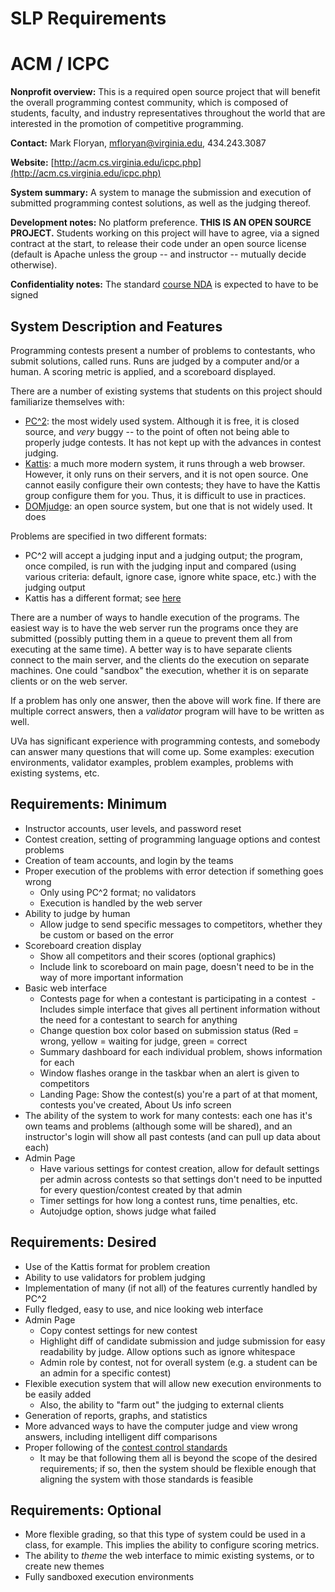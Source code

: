 # SLP Requirements

# ACM / ICPC

__Nonprofit overview:__ This is a required open source project that will benefit the overall programming contest community, which is composed of students, faculty, and industry representatives throughout the world that are interested in the promotion of competitive programming.

__Contact:__ Mark Floryan, mfloryan@virginia.edu, 434.243.3087

__Website:__ [http://acm.cs.virginia.edu/icpc.php](http://acm.cs.virginia.edu/icpc.php)

__System summary:__ A system to manage the submission and execution of submitted programming contest solutions, as well as the judging thereof.

__Development notes:__ No platform preference.  **THIS IS AN OPEN SOURCE PROJECT.**  Students working on this project will have to agree, via a signed contract at the start, to release their code under an open source license (default is Apache unless the group -- and instructor -- mutually decide otherwise).

__Confidentiality notes:__ The standard [course NDA](http://aaronbloomfield.github.io/slp/uva/legal.html) is expected to have to be signed


## System Description and Features

Programming contests present a number of problems to contestants, who submit solutions, called runs.  Runs are judged by a computer and/or a human.  A scoring metric is applied, and a scoreboard displayed.

There are a number of existing systems that students on this project should familiarize themselves with:

- [PC^2](http://pc2.ecs.csus.edu/): the most widely used system.  Although it is free, it is closed source, and *very* buggy -- to the point of often not being able to properly judge contests.  It has not kept up with the advances in contest judging.
- [Kattis](https://open.kattis.com/): a much more modern system, it runs through a web browser.  However, it only runs on their servers, and it is not open source.  One cannot easily configure their own contests; they have to have the Kattis group configure them for you.  Thus, it is difficult to use in practices.
- [DOMjudge](https://www.domjudge.org/): an open source system, but one that is not widely used.  It does 

Problems are specified in two different formats:

- PC^2 will accept a judging input and a judging output; the program, once compiled, is run with the judging input and compared (using various criteria: default, ignore case, ignore white space, etc.) with the judging output
- Kattis has a different format; see [here](https://github.com/Kattis/problemtools)

There are a number of ways to handle execution of the programs.  The easiest way is to have the web server run the programs once they are submitted (possibly putting them in a queue to prevent them all from executing at the same time).  A better way is to have separate clients connect to the main server, and the clients do the execution on separate machines.  One could "sandbox" the execution, whether it is on separate clients or on the web server.

If a problem has only one answer, then the above will work fine.  If there are multiple correct answers, then a *validator* program will have to be written as well.

UVa has significant experience with programming contests, and somebody can answer many questions that will come up.  Some examples: execution environments, validator examples, problem examples, problems with existing systems, etc.


## Requirements: Minimum

- Instructor accounts, user levels, and password reset
- Contest creation, setting of programming language options and contest problems
- Creation of team accounts, and login by the teams
- Proper execution of the problems with error detection if something goes wrong
  - Only using PC^2 format; no validators
  - Execution is handled by the web server
- Ability to judge by human
  - Allow judge to send specific messages to competitors, whether they be custom or based on the error
- Scoreboard creation display
  - Show all competitors and their scores (optional graphics)
  - Include link to scoreboard on main page, doesn't need to be in the way of more important information
- Basic web interface
  - Contests page for when a contestant is participating in a contest
  - Includes simple interface that gives all pertinent information without the need for a contestant to search for anything
  - Change question box color based on submission status (Red = wrong, yellow = waiting for judge, green = correct
  - Summary dashboard for each individual problem, shows information for each
  - Window flashes orange in the taskbar when an alert is given to competitors
  - Landing Page: Show the contest(s) you're a part of at that moment, contests you've created, About Us info screen
- The ability of the system to work for many contests: each one has it's own teams and problems (although some will be shared), and an instructor's login will show all past contests (and can pull up data about each)
- Admin Page
  - Have various settings for contest creation, allow for default settings per admin across contests so that settings don't need to be inputted for every question/contest created by that admin
  - Timer settings for how long a contest runs, time penalties, etc.
  - Autojudge option, shows judge what failed


## Requirements: Desired

- Use of the Kattis format for problem creation
- Ability to use validators for problem judging
- Implementation of many (if not all) of the features currently handled by PC^2
- Fully fledged, easy to use, and nice looking web interface
- Admin Page
  - Copy contest settings for new contest
  - Highlight diff of candidate submission and judge submission for easy readability by judge. Allow options such as ignore whitespace
  - Admin role by contest, not for overall system (e.g. a student can be an admin for a specific contest)
- Flexible execution system that will allow new execution environments to be easily added
  - Also, the ability to "farm out" the judging to external clients
- Generation of reports, graphs, and statistics
- More advanced ways to have the computer judge and view wrong answers, including intelligent diff comparisons
- Proper following of the [contest control standards](https://clics.ecs.baylor.edu/index.php/Contest_Control_System)
  - It may be that following them all is beyond the scope of the desired requirements; if so, then the system should be flexible enough that aligning the system with those standards is feasible


## Requirements: Optional

- More flexible grading, so that this type of system could be used in a class, for example.  This implies the ability to configure scoring metrics.
- The ability to *theme* the web interface to mimic existing systems, or to create new themes
- Fully sandboxed execution environments
